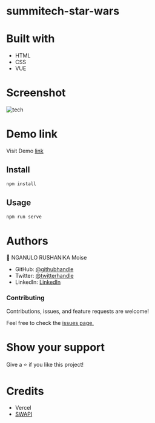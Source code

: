 # summitech-star-wars

# Built with 

- HTML
- CSS
- VUE
# Screenshot
![tech](https://user-images.githubusercontent.com/57562869/233775485-065dbbef-bccf-452e-8a73-bfa212cd60ca.png)

# Demo link
Visit Demo [link](https://summitech-star-wars.vercel.app/)

## Install

```bash
npm install
```

## Usage

```bash
npm run serve
```
# Authors
👤 NGANULO RUSHANIKA Moise

- GitHub: [@githubhandle](https://github.com/moise10r)
- Twitter: [@twitterhandle](https://twitter.com/MRushanika)
- LinkedIn: [LinkedIn](https://www.linkedin.com/in/nganulo-rushanika-mo%C3%AFse-626139197/)

### Contributing
Contributions, issues, and feature requests are welcome!

Feel free to check the [issues page.](https://github.com/moise10r/Tech-star-wars/issues)

# Show your support
Give a :star: if you like this project!

# Credits
- Vercel
- [SWAPI](https://swapi.dev/documentation)
